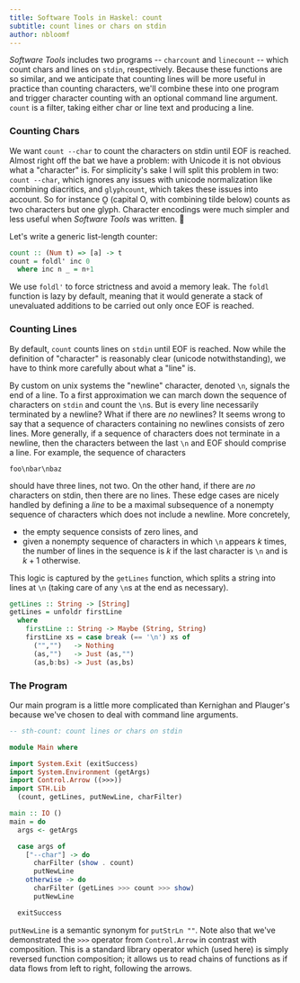 ```yaml
---
title: Software Tools in Haskel: count
subtitle: count lines or chars on stdin
author: nbloomf
---
```


*Software Tools* includes two programs -- ``charcount`` and ``linecount`` -- which count chars and lines on ``stdin``, respectively. Because these functions are so similar, and we anticipate that counting lines will be more useful in practice than counting characters, we'll combine these into one program and trigger character counting with an optional command line argument. ``count`` is a filter, taking either char or line text and producing a line.


### Counting Chars

We want ``count --char`` to count the characters on stdin until EOF is reached. Almost right off the bat we have a problem: with Unicode it is not obvious what a "character" is. For simplicity's sake I will split this problem in two: ``count --char``, which ignores any issues with unicode normalization like combining diacritics, and ``glyphcount``, which takes these issues into account. So for instance O̰ (capital O, with combining tilde below) counts as two characters but one glyph. Character encodings were much simpler and less useful when *Software Tools* was written. 🙂

Let's write a generic list-length counter:


```haskell
count :: (Num t) => [a] -> t
count = foldl' inc 0
  where inc n _ = n+1
```


We use ``foldl'`` to force strictness and avoid a memory leak. The ``foldl`` function is lazy by default, meaning that it would generate a stack of unevaluated additions to be carried out only once EOF is reached.


### Counting Lines

By default, ``count`` counts lines on ``stdin`` until EOF is reached. Now while the definition of "character" is reasonably clear (unicode notwithstanding), we have to think more carefully about what a "line" is.

By custom on unix systems the "newline" character, denoted ``\n``, signals the end of a line. To a first approximation we can march down the sequence of characters on ``stdin`` and count the ``\n``s. But is every line necessarily terminated by a newline? What if there are *no* newlines? It seems wrong to say that a sequence of characters containing no newlines consists of zero lines. More generally, if a sequence of characters does not terminate in a newline, then the characters between the last ``\n`` and EOF should comprise a line. For example, the sequence of characters

    foo\nbar\nbaz

should have three lines, not two. On the other hand, if there are *no* characters on stdin, then there are no lines. These edge cases are nicely handled by defining a *line* to be a maximal subsequence of a nonempty sequence of characters which does not include a newline. More concretely,

* the empty sequence consists of zero lines, and
* given a nonempty sequence of characters in which ``\n`` appears $k$ times, the number of lines in the sequence is $k$ if the last character is ``\n`` and is $k+1$ otherwise.

This logic is captured by the ``getLines`` function, which splits a string into lines at ``\n`` (taking care of any ``\n``s at the end as necessary).


```haskell
getLines :: String -> [String]
getLines = unfoldr firstLine
  where
    firstLine :: String -> Maybe (String, String)
    firstLine xs = case break (== '\n') xs of
      ("","")   -> Nothing
      (as,"")   -> Just (as,"")
      (as,b:bs) -> Just (as,bs)
```


### The Program

Our main program is a little more complicated than Kernighan and Plauger's because we've chosen to deal with command line arguments.


```haskell
-- sth-count: count lines or chars on stdin

module Main where

import System.Exit (exitSuccess)
import System.Environment (getArgs)
import Control.Arrow ((>>>))
import STH.Lib
  (count, getLines, putNewLine, charFilter)

main :: IO ()
main = do
  args <- getArgs

  case args of
    ["--char"] -> do
      charFilter (show . count)
      putNewLine
    otherwise -> do
      charFilter (getLines >>> count >>> show)
      putNewLine

  exitSuccess
```


``putNewLine`` is a semantic synonym for ``putStrLn ""``. Note also that we've demonstrated the ``>>>`` operator from ``Control.Arrow`` in contrast with composition. This is a standard library operator which (used here) is simply reversed function composition; it allows us to read chains of functions as if data flows from left to right, following the arrows.

